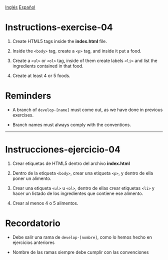 [Inglés](#Instructions-exercise-04)
[Español](#Instrucciones-ejercicio-04)

# Instructions-exercise-04

1. Create HTML5 tags inside the **index.html** file.

2. Inside the `<body>` tag, create a `<p>` tag, and inside it put a food.

3. Create a `<ul>` or `<ol>` tag, inside of them create labels `<li>` and list the ingredients contained in that food.

4. Create at least 4 or 5 foods.

# Reminders

- A branch of `develop-[name]` must come out, as we have done in previous exercises.

- Branch names must always comply with the conventions.

---

# Instrucciones-ejercicio-04

1. Crear etiquetas de HTML5 dentro del archivo **index.html**

2. Dentro de la etiqueta `<body>`, crear una etiqueta `<p>`, y dentro de ella poner un alimento.

3. Crear una etiqueta `<ul>` u `<ol>`, dentro de ellas crear etiquetas `<li>` y hacer un listado de los ingredientes que contiene ese alimento.

4. Crear al menos 4 o 5 alimentos.

# Recordatorio

- Debe salir una rama de `develop-[nombre]`, como lo hemos hecho en ejercicios anteriores

- Nombre de las ramas siempre debe cumplir con las convenciones
